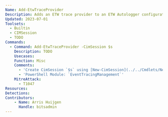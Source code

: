 ```yaml
---
Name: Add-EtwTraceProvider
Description: Adds an ETW trace provider to an ETW Autologger configuration or ETW session
Updated: 2023-07-01
Toolsets:
  - Builtin
  - CIMSession
  - TODO
Commands:
  - Command: Add-EtwTraceProvider -CimSession $s
    Description: TODO
    Usecases:
    Function: Misc
    Comments:
      - 'Create CimSession `$s` using [New-CimSession](../../Cmdlets/New-CimSession/)'
      - 'PowerShell Module: `EventTracingManagement`'
    MitreAttack:
      - T1047
Resources:
Detections:
Contributors:
    - Name: Arris Huijgen
      Handle: bitsadmin
---
```

